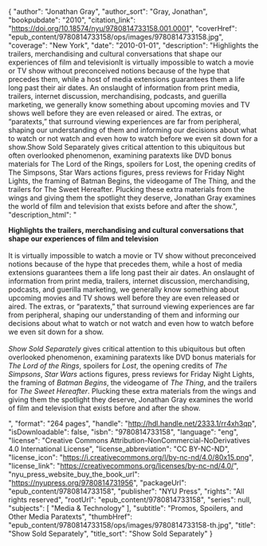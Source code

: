 {
  "author": "Jonathan Gray",
  "author_sort": "Gray, Jonathan",
  "bookpubdate": "2010",
  "citation_link": "https://doi.org/10.18574/nyu/9780814733158.001.0001",
  "coverHref": "epub_content/9780814733158/ops/images/9780814733158.jpg",
  "coverage": "New York",
  "date": "2010-01-01",
  "description": "Highlights the trailers, merchandising and cultural conversations that shape our experiences of film and televisionIt is virtually impossible to watch a movie or TV show without preconceived notions because of the hype that precedes them, while a host of media extensions guarantees them a life long past their air dates. An onslaught of information from print media, trailers, internet discussion, merchandising, podcasts, and guerilla marketing, we generally know something about upcoming movies and TV shows well before they are even released or aired. The extras, or “paratexts,” that surround viewing experiences are far from peripheral, shaping our understanding of them and informing our decisions about what to watch or not watch and even how to watch before we even sit down for a show.Show Sold Separately gives critical attention to this ubiquitous but often overlooked phenomenon, examining paratexts like DVD bonus materials for The Lord of the Rings, spoilers for Lost, the opening credits of The Simpsons, Star Wars actions figures, press reviews for Friday Night Lights, the framing of Batman Begins, the videogame of The Thing, and the trailers for The Sweet Hereafter. Plucking these extra materials from the wings and giving them the spotlight they deserve, Jonathan Gray examines the world of film and television that exists before and after the show.",
  "description_html": "<p><b>Highlights the trailers, merchandising and cultural conversations that shape our experiences of film and television</b><br><br>It is virtually impossible to watch a movie or TV show without preconceived notions because of the hype that precedes them, while a host of media extensions guarantees them a life long past their air dates. An onslaught of information from print media, trailers, internet discussion, merchandising, podcasts, and guerilla marketing, we generally know something about upcoming movies and TV shows well before they are even released or aired. The extras, or “paratexts,” that surround viewing experiences are far from peripheral, shaping our understanding of them and informing our decisions about what to watch or not watch and even how to watch before we even sit down for a show.<br><br><i>Show Sold Separately</i> gives critical attention to this ubiquitous but often overlooked phenomenon, examining paratexts like DVD bonus materials for <i>The Lord of the Rings</i>, spoilers for <i>Lost</i>, the opening credits of <i>The Simpsons</i>, <i>Star Wars</i> actions figures, press reviews for Friday Night Lights, the framing of <i>Batman Begins</i>, the videogame of <i>The Thing</i>, and the trailers for <i>The Sweet Hereafter</i>. Plucking these extra materials from the wings and giving them the spotlight they deserve, Jonathan Gray examines the world of film and television that exists before and after the show.</p>",
  "format": "264 pages",
  "handle": "http://hdl.handle.net/2333.1/rr4xh3qp",
  "isDownloadable": false,
  "isbn": "9780814733158",
  "language": "eng",
  "license": "Creative Commons Attribution-NonCommercial-NoDerivatives 4.0 International License",
  "license_abbreviation": "CC BY-NC-ND",
  "license_icon": "https://i.creativecommons.org/l/by-nc-nd/4.0/80x15.png",
  "license_link": "https://creativecommons.org/licenses/by-nc-nd/4.0/",
  "nyu_press_website_buy_the_book_url": "https://nyupress.org/9780814731956",
  "packageUrl": "epub_content/9780814733158",
  "publisher": "NYU Press",
  "rights": "All rights reserved",
  "rootUrl": "epub_content/9780814733158",
  "series": null,
  "subjects": [
    "Media & Technology"
  ],
  "subtitle": "Promos, Spoilers, and Other Media Paratexts",
  "thumbHref": "epub_content/9780814733158/ops/images/9780814733158-th.jpg",
  "title": "Show Sold Separately",
  "title_sort": "Show Sold Separately"
}
